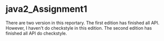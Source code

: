 # java2_Assignment1
There are two version in this reportary. 
The first edition has finished all API. However, I haven't do checkstyle in this edition.
The second edition has finished all API do checkstyle.
